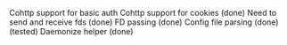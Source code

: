 
Cohttp support for basic auth
Cohttp support for cookies (done)
Need to send and receive fds (done)
FD passing (done)
Config file parsing (done) (tested)
Daemonize helper (done)
